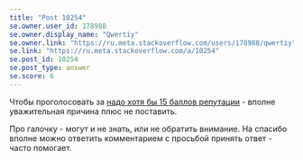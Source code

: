 ```yaml
---
title: "Post 10254"
se.owner.user_id: 178988
se.owner.display_name: "Qwertiy"
se.owner.link: "https://ru.meta.stackoverflow.com/users/178988/qwertiy"
se.link: "https://ru.meta.stackoverflow.com/a/10254"
se.post_id: 10254
se.post_type: answer
se.score: 6
---
```

<p>Чтобы проголосовать за <a href="https://ru.stackoverflow.com/help/privileges/vote-up">надо хотя бы 15 баллов репутации</a> - вполне уважительная причина плюс не поставить.</p>

<p>Про галочку - могут и не знать, или не обратить внимание. На спасибо вполне можно ответить комментарием с просьбой принять ответ - часто помогает.</p>
